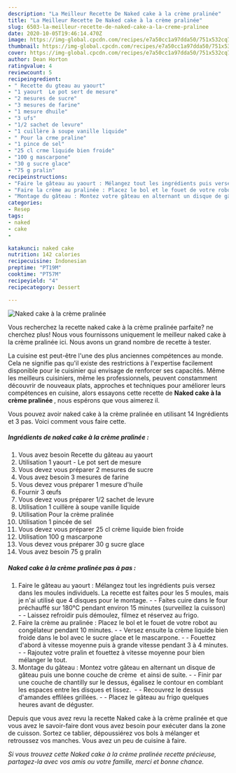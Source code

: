 ```yaml
---
description: "La Meilleur Recette De Naked cake à la crème pralinée"
title: "La Meilleur Recette De Naked cake à la crème pralinée"
slug: 6503-la-meilleur-recette-de-naked-cake-a-la-creme-pralinee
date: 2020-10-05T19:46:14.470Z
image: https://img-global.cpcdn.com/recipes/e7a50cc1a97dda50/751x532cq70/naked-cake-a-la-creme-pralinee-photo-principale-de-la-recette.jpg
thumbnail: https://img-global.cpcdn.com/recipes/e7a50cc1a97dda50/751x532cq70/naked-cake-a-la-creme-pralinee-photo-principale-de-la-recette.jpg
cover: https://img-global.cpcdn.com/recipes/e7a50cc1a97dda50/751x532cq70/naked-cake-a-la-creme-pralinee-photo-principale-de-la-recette.jpg
author: Dean Horton
ratingvalue: 4
reviewcount: 5
recipeingredient:
- " Recette du gteau au yaourt"
- "1 yaourt  Le pot sert de mesure"
- "2 mesures de sucre"
- "3 mesures de farine"
- "1 mesure dhuile"
- "3 ufs"
- "1/2 sachet de levure"
- "1 cuillère à soupe vanille liquide"
- " Pour la crme praline"
- "1 pince de sel"
- "25 cl crme liquide bien froide"
- "100 g mascarpone"
- "30 g sucre glace"
- "75 g pralin"
recipeinstructions:
- "Faire le gâteau au yaourt : Mélangez tout les ingrédients puis versez dans les moules individuels. La recette est faites pour les 5 moules, mais je n&#39;ai utilisé que 4 disques pour le montage.   Faites cuire dans le four préchauffé sur 180°C pendant environ 15 minutes (surveillez la cuisson)  Laissez refroidir puis démoulez, filmez et réservez au frigo."
- "Faire la crème au pralinée : Placez le bol et le fouet de votre robot au congélateur pendant 10 minutes.  Versez ensuite la crème liquide bien froide dans le bol avec le sucre glace et le mascarpone.  Fouettez d&#39;abord à vitesse moyenne puis à grande vitesse pendant 3 à 4 minutes.  Rajoutez votre pralin et fouettez à vitesse moyenne pour bien mélanger le tout."
- "Montage du gâteau : Montez votre gâteau en alternant un disque de gâteau puis une bonne couche de crème  et ainsi de suite.  Finir par une couche de chantilly sur le dessus, égalisez le contour en comblant les espaces entre les disques et lissez.   Recouvrez le dessus d&#39;amandes effilées grillées.  Placez le gâteau au frigo quelques heures avant de déguster."
categories:
- Resep
tags:
- naked
- cake
- 

katakunci: naked cake  
nutrition: 142 calories
recipecuisine: Indonesian
preptime: "PT19M"
cooktime: "PT57M"
recipeyield: "4"
recipecategory: Dessert

---
```



![Naked cake à la crème pralinée](https://img-global.cpcdn.com/recipes/e7a50cc1a97dda50/751x532cq70/naked-cake-a-la-creme-pralinee-photo-principale-de-la-recette.jpg)

Vous recherchez la recette naked cake à la crème pralinée parfaite? ne cherchez plus! Nous vous fournissons uniquement le meilleur naked cake à la crème pralinée ici. Nous avons un grand nombre de recette à tester.

La cuisine est peut-être l'une des plus anciennes compétences au monde. Cela ne signifie pas qu'il existe des restrictions à l'expertise facilement disponible pour le cuisinier qui envisage de renforcer ses capacités. Même les meilleurs cuisiniers, même les professionnels, peuvent constamment découvrir de nouveaux plats, approches et techniques pour améliorer leurs compétences en cuisine, alors essayons cette recette de <strong> Naked cake à la crème pralinée </strong>, nous espérons que vous aimerez il.

<!--inarticleads1-->

Vous pouvez avoir naked cake à la crème pralinée en utilisant 14 Ingrédients et 3 pas. Voici comment vous faire cette.

##### Ingrédients de naked cake à la crème pralinée :

1. Vous avez besoin  Recette du gâteau au yaourt
1. Utilisation 1 yaourt - Le pot sert de mesure
1. Vous devez vous préparer 2 mesures de sucre
1. Vous avez besoin 3 mesures de farine
1. Vous devez vous préparer 1 mesure d&#39;huile
1. Fournir 3 œufs
1. Vous devez vous préparer 1/2 sachet de levure
1. Utilisation 1 cuillère à soupe vanille liquide
1. Utilisation  Pour la crème pralinée
1. Utilisation 1 pincée de sel
1. Vous devez vous préparer 25 cl crème liquide bien froide
1. Utilisation 100 g mascarpone
1. Vous devez vous préparer 30 g sucre glace
1. Vous avez besoin 75 g pralin




<!--inarticleads2-->

##### Naked cake à la crème pralinée pas à pas :

1. Faire le gâteau au yaourt : Mélangez tout les ingrédients puis versez dans les moules individuels. La recette est faites pour les 5 moules, mais je n&#39;ai utilisé que 4 disques pour le montage.  -  - Faites cuire dans le four préchauffé sur 180°C pendant environ 15 minutes (surveillez la cuisson) -  - Laissez refroidir puis démoulez, filmez et réservez au frigo.
1. Faire la crème au pralinée : Placez le bol et le fouet de votre robot au congélateur pendant 10 minutes. -  - Versez ensuite la crème liquide bien froide dans le bol avec le sucre glace et le mascarpone. -  - Fouettez d&#39;abord à vitesse moyenne puis à grande vitesse pendant 3 à 4 minutes. -  - Rajoutez votre pralin et fouettez à vitesse moyenne pour bien mélanger le tout.
1. Montage du gâteau : Montez votre gâteau en alternant un disque de gâteau puis une bonne couche de crème  et ainsi de suite. -  - Finir par une couche de chantilly sur le dessus, égalisez le contour en comblant les espaces entre les disques et lissez.  -  - Recouvrez le dessus d&#39;amandes effilées grillées. -  - Placez le gâteau au frigo quelques heures avant de déguster.




<!--inarticleads1-->

<p>
Depuis que vous avez revu la recette Naked cake à la crème pralinée et que vous avez le savoir-faire dont vous avez besoin pour exécuter dans la zone de cuisson. Sortez ce tablier, dépoussiérez vos bols à mélanger et retroussez vos manches. Vous avez un peu de cuisine à faire.
</p>

<p>
<i>Si vous trouvez cette Naked cake à la crème pralinée recette précieuse, partagez-la avec vos amis ou votre famille, merci et bonne chance.</i>
</p>
